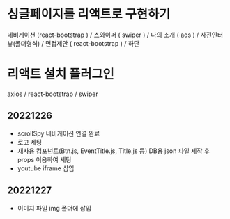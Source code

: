# 싱글페이지를 리액트로 구현하기
   네비게이션 (react-bootstrap ) / 스와이퍼 ( swiper ) / 나의 소개 ( aos ) /  사전인터뷰(폴더형식) / 면접제안 ( react-bootstrap ) / 하단
# 리액트 설치 플러그인
  axios / react-bootstrap / swiper
## 20221226
* scrollSpy 네비게이션 연결 완료
* 로고 세팅
* 재사용 컴포넌트(Btn.js, EventTitle.js, Title.js 등) DB용 json 파일 제작 후 props 이용하여 세팅
* youtube iframe 삽입

## 20221227
* 이미지 파일 img 폴더에 삽입

